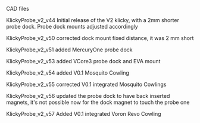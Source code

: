 CAD files

KlickyProbe_v2_v44
Initial release of the V2 klicky, with a 2mm shorter probe dock. Probe dock mounts adjusted accordingly

KlickyProbe_v2_v50
corrected dock mount fixed distance, it was 2 mm short

KlickyProbe_v2_v51
added MercuryOne probe dock

KlickyProbe_v2_v53
added VCore3 probe dock and EVA mount

KlickyProbe_v2_v54
added V0.1 Mosquito Cowling

KlickyProbe_v2_v55
corrected V0.1 integrated Mosquito Cowlings

KlickyProbe_v2_v56
updated the probe dock to have back inserted magnets, it's not possible now for the dock magnet to touch the probe one

KlickyProbe_v2_v57
Added V0.1 integrated Voron Revo Cowling

